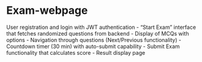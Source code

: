 # Exam-webpage
User registration and login with JWT authentication  - “Start Exam” interface that fetches randomized questions from backend  - Display of MCQs with options  - Navigation through questions (Next/Previous functionality)  - Countdown timer (30 min) with auto-submit capability  - Submit Exam functionality that calculates score  - Result display page
